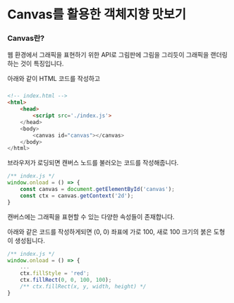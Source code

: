 # Canvas를 활용한 객체지향 맛보기

### Canvas란?

웹 환경에서 그래픽을 표현하기 위한 API로
그림판에 그림을 그리듯이 그래픽을 랜더링하는 것이 특징입니다.

아래와 같이 HTML 코드를 작성하고
### 
```html
<!-- index.html -->
<html>
    <head>
        <script src='./index.js'>
    </head>
    <body>
        <canvas id="canvas"></canvas>
    </body>
</html>
```

브라우저가 로딩되면 캔버스 노드를 불러오는 코드를 작성해줍니다.
```js
/** index.js */
window.onload = () => {
    const canvas = document.getElementById('canvas');
    const ctx = canvas.getContext('2d');
}
```

캔버스에는 그래픽을 표현할 수 있는 다양한 속성들이 존재합니다.

아래와 같은 코드를 작성하게되면 (0, 0) 좌표에 가로 100, 새로 100 크기의 붉은 도형이 생성됩니다.
```js
/** index.js */
window.onload = () => {
    ...
    ctx.fillStyle = 'red';
    ctx.fillRect(0, 0, 100, 100);
    /** ctx.fillRect(x, y, width, height) */
}
```

### 

